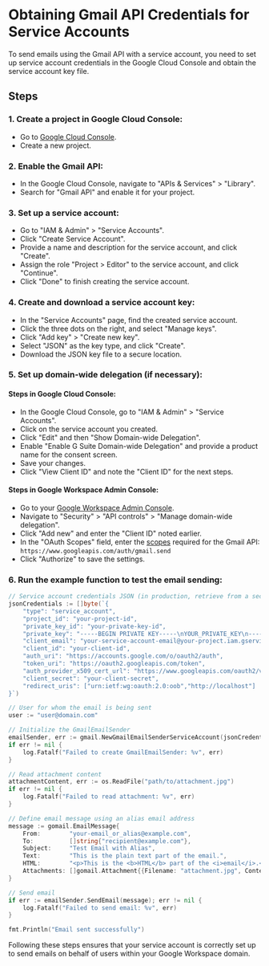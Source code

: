 # Obtaining Gmail API Credentials for Service Accounts

To send emails using the Gmail API with a service account, you need to set up service account credentials in the Google Cloud Console and obtain the service account key file.

## Steps

### 1. Create a project in Google Cloud Console:
- Go to [Google Cloud Console](https://console.cloud.google.com/).
- Create a new project.

### 2. Enable the Gmail API:
- In the Google Cloud Console, navigate to "APIs & Services" > "Library".
- Search for "Gmail API" and enable it for your project.

### 3. Set up a service account:
- Go to "IAM & Admin" > "Service Accounts".
- Click "Create Service Account".
- Provide a name and description for the service account, and click "Create".
- Assign the role "Project > Editor" to the service account, and click "Continue".
- Click "Done" to finish creating the service account.

### 4. Create and download a service account key:
- In the "Service Accounts" page, find the created service account.
- Click the three dots on the right, and select "Manage keys".
- Click "Add key" > "Create new key".
- Select "JSON" as the key type, and click "Create".
- Download the JSON key file to a secure location.

### 5. Set up domain-wide delegation (if necessary):

#### Steps in Google Cloud Console:
- In the Google Cloud Console, go to "IAM & Admin" > "Service Accounts".
- Click on the service account you created.
- Click "Edit" and then "Show Domain-wide Delegation".
- Enable "Enable G Suite Domain-wide Delegation" and provide a product name for the consent screen.
- Save your changes.
- Click "View Client ID" and note the "Client ID" for the next steps.

#### Steps in Google Workspace Admin Console:
- Go to your [Google Workspace Admin Console](https://admin.google.com).
- Navigate to "Security" > "API controls" > "Manage domain-wide delegation".
- Click "Add new" and enter the "Client ID" noted earlier.
- In the "OAuth Scopes" field, enter the [scopes](https://developers.google.com/identity/protocols/oauth2/scopes) required for the Gmail API: `https://www.googleapis.com/auth/gmail.send`
- Click "Authorize" to save the settings.

### 6. Run the example function to test the email sending:

```go
// Service account credentials JSON (in production, retrieve from a secure file or secret manager)
jsonCredentials := []byte(`{
    "type": "service_account",
    "project_id": "your-project-id",
    "private_key_id": "your-private-key-id",
    "private_key": "-----BEGIN PRIVATE KEY-----\nYOUR_PRIVATE_KEY\n-----END PRIVATE KEY-----\n",
    "client_email": "your-service-account-email@your-project.iam.gserviceaccount.com",
    "client_id": "your-client-id",
    "auth_uri": "https://accounts.google.com/o/oauth2/auth",
    "token_uri": "https://oauth2.googleapis.com/token",
    "auth_provider_x509_cert_url": "https://www.googleapis.com/oauth2/v1/certs",
    "client_secret": "your-client-secret",
    "redirect_uris": ["urn:ietf:wg:oauth:2.0:oob","http://localhost"]
}`)

// User for whom the email is being sent
user := "user@domain.com"

// Initialize the GmailEmailSender
emailSender, err := gmail.NewGmailEmailSenderServiceAccount(jsonCredentials, user)
if err != nil {
    log.Fatalf("Failed to create GmailEmailSender: %v", err)
}

// Read attachment content
attachmentContent, err := os.ReadFile("path/to/attachment.jpg")
if err != nil {
    log.Fatalf("Failed to read attachment: %v", err)
}

// Define email message using an alias email address
message := gomail.EmailMessage{
    From:        "your-email_or_alias@example.com",
    To:          []string{"recipient@example.com"},
    Subject:     "Test Email with Alias",
    Text:        "This is the plain text part of the email.",
    HTML:        "<p>This is the <b>HTML</b> part of the <i>email</i>.</p>",
    Attachments: []gomail.Attachment{{Filename: "attachment.jpg", Content: attachmentContent}},
}

// Send email
if err := emailSender.SendEmail(message); err != nil {
    log.Fatalf("Failed to send email: %v", err)
}

fmt.Println("Email sent successfully")
```

Following these steps ensures that your service account is correctly set up to send emails on behalf of users within your Google Workspace domain.
